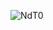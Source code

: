 ![NdT0](https://user-images.githubusercontent.com/113213995/225011093-a3d696d1-d351-4e27-b7a7-2e55a956e7a9.gif)

<!---
manikanta-manii/manikanta-manii is a ✨ special ✨ repository because its `README.md` (this file) appears on your GitHub profile.
You can click the![NdT0](https://user-images.githubusercontent.com/113213995/225011062-2c9049cf-6feb-4f3d-953d-0cb0aaaa83ca.gif)
 Preview link to take a look at your changes.
--->
